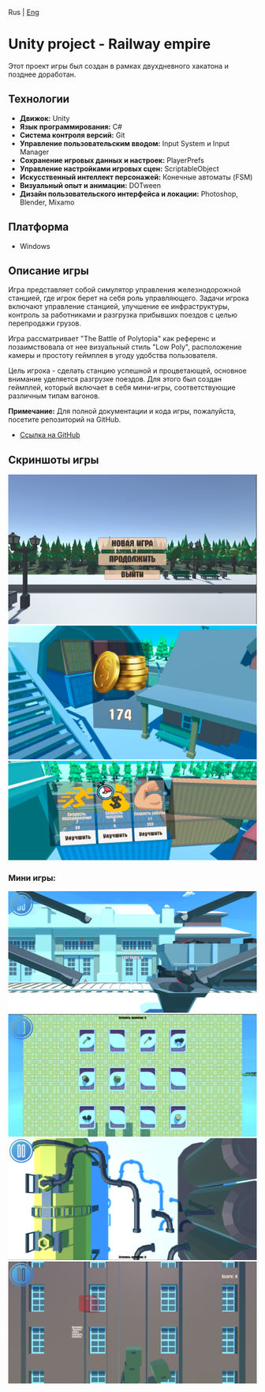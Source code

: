 Rus | [Eng](Localization%20Readme/README_eng.md)

# Unity project - Railway empire

Этот проект игры был создан в рамках двухдневного хакатона и позднее доработан.

## Технологии

* **Движок:** Unity
* **Язык программирования:** C#
* **Система контроля версий:** Git
* **Управление пользовательским вводом:** Input System и Input Manager
* **Сохранение игровых данных и настроек:** PlayerPrefs
* **Управление настройками игровых сцен:** ScriptableObject
* **Искусственный интеллект персонажей:** Конечные автоматы (FSM)
* **Визуальный опыт и анимации:** DOTween
* **Дизайн пользовательского интерфейса и локации:** Photoshop, Blender, Mixamo

## Платформа

* Windows

## Описание игры

Игра представляет собой симулятор управления железнодорожной станцией, где игрок берет на себя роль управляющего. Задачи
игрока включают управление станцией, улучшение ее инфраструктуры, контроль за работниками и разгрузка прибывших поездов
с целью перепродажи грузов.

Игра рассматривает "The Battle of Polytopia" как референс и позаимствовала от нее визуальный стиль "Low Poly",
расположение камеры и простоту геймплея в угоду удобства пользователя.

Цель игрока - сделать станцию успешной и процветающей, основное внимание уделяется разгрузке поездов. Для этого был
создан геймплей, который включает в себя мини-игры, соответствующие различным типам вагонов.

**Примечание:** Для полной документации и кода игры, пожалуйста, посетите репозиторий на GitHub.

* [Ссылка на GitHub](https://github.com/ShutovKS/RailwayEmpire)

## Скриншоты игры

![Main Menu](Screenshots/main_menu.png)
![Money](Screenshots/money.png)
![Skills](Screenshots/skills.png)

### Мини игры:

![Coal game](Screenshots/coal_game.png)
![Memp game](Screenshots/memp_game.png)
![Pipe game](Screenshots/pipe_game.png)
![Tower blocks game](Screenshots/tower_blocks_game.png)

